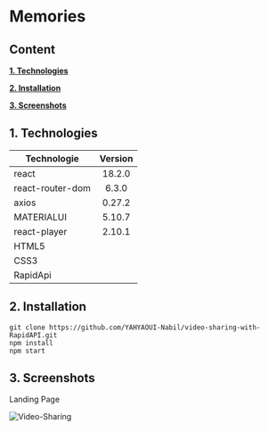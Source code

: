 # Memories

## Content

**[1. Technologies](#heading--1)**

**[2. Installation](#heading--2)**

**[3. Screenshots](#heading--3)**

## 1. Technologies <a name="heading--1"/>

| Technologie    | Version |
| -------------- | :-----: |
| react          | 18.2.0  |
| react-router-dom |  6.3.0  |
| axios | 0.27.2 |
| MATERIALUI | 5.10.7 |
| react-player | 2.10.1 |
| HTML5    |   |
| CSS3   |   |
| RapidApi | |



## 2. Installation <a name="heading--2"/>

```
git clone https://github.com/YAHYAOUI-Nabil/video-sharing-with-RapidAPI.git
npm install
npm start
```



## 3. Screenshots <a name="heading--3"/>

Landing Page

![Video-Sharing](https://user-images.githubusercontent.com/57776529/194760666-3ec43936-58ee-4199-b515-c1533798d620.png)


